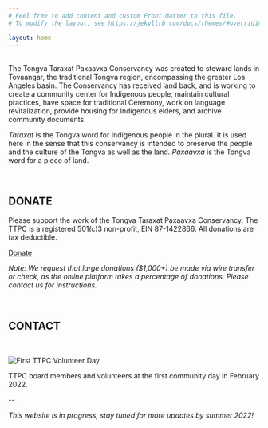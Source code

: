 ```yaml
---
# Feel free to add content and custom Front Matter to this file.
# To modify the layout, see https://jekyllrb.com/docs/themes/#overriding-theme-defaults

layout: home
---
```

<br>
The Tongva Taraxat Paxaavxa Conservancy was created to steward lands in
Tovaangar, the traditional Tongva region, encompassing the greater Los Angeles basin.
The Conservancy has received land back, and is working to create a community center
for Indigenous people, maintain cultural practices, have space for traditional Ceremony,
work on language revitalization, provide housing for Indigenous elders, and archive
community documents.

_Taraxat_ is the Tongva word for Indigenous people in the plural. It is used here
in the sense that this conservancy is intended to preserve the people and the culture
of the Tongva as well as the land. _Paxaavxa_ is the Tongva word for a piece of land.

<br>

## DONATE
Please support the work of the Tongva Taraxat Paxaavxa Conservancy.
The TTPC is a registered 501(c)3 non-profit, EIN 87-1422866. All donations are tax deductible.

<a href="https://nativeamericanland.networkforgood.com/projects/152160-native-american-land-conservancy-2022" class="button">Donate</a>

_Note: We request that large donations ($1,000+) be made via wire transfer or check,
as the online platform takes a percentage of donations. Please contact us for
instructions._

<br>

## CONTACT
<script language="JavaScript">
var one = "tongvakuuyam";
var two = "@";
var three = "gmail";
var four = "."
var five = "com";
document.write(one+two+three+four+five);
</script>

<br>

![First TTPC Volunteer Day](/assets/volunteer-day.jpg)

TTPC board members and volunteers at the first community day in February 2022.


--

_This website is in progress, stay tuned for more updates by summer 2022!_
